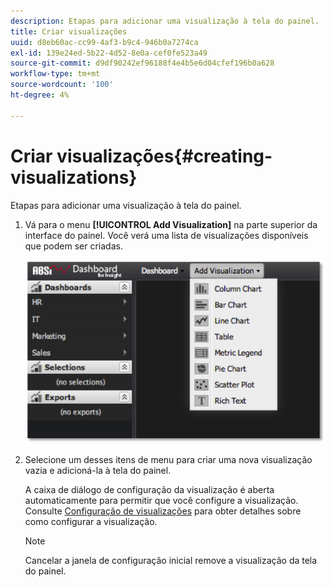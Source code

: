 ```yaml
---
description: Etapas para adicionar uma visualização à tela do painel.
title: Criar visualizações
uuid: d8eb60ac-cc99-4af3-b9c4-946b0a7274ca
exl-id: 139e24ed-5b22-4d52-8e0a-cef0fe523a49
source-git-commit: d9df90242ef96188f4e4b5e6d04cfef196b0a628
workflow-type: tm+mt
source-wordcount: '100'
ht-degree: 4%

---
```


# Criar visualizações{#creating-visualizations}

Etapas para adicionar uma visualização à tela do painel.

1. Vá para o menu **[!UICONTROL Add Visualization]** na parte superior da interface do painel. Você verá uma lista de visualizações disponíveis que podem ser criadas.

   ![](assets/create_visualization1.png)

1. Selecione um desses itens de menu para criar uma nova visualização vazia e adicioná-la à tela do painel.

   A caixa de diálogo de configuração da visualização é aberta automaticamente para permitir que você configure a visualização. Consulte [Configuração de visualizações](../../../home/c-adobe-data-workbench-dashboard/c-visualizations/c-configuring-visualizations.md#concept-edc3c7270ffe429c9aab8ceca429b570) para obter detalhes sobre como configurar a visualização.

   >[!NOTE]
   >
   >Cancelar a janela de configuração inicial remove a visualização da tela do painel.

